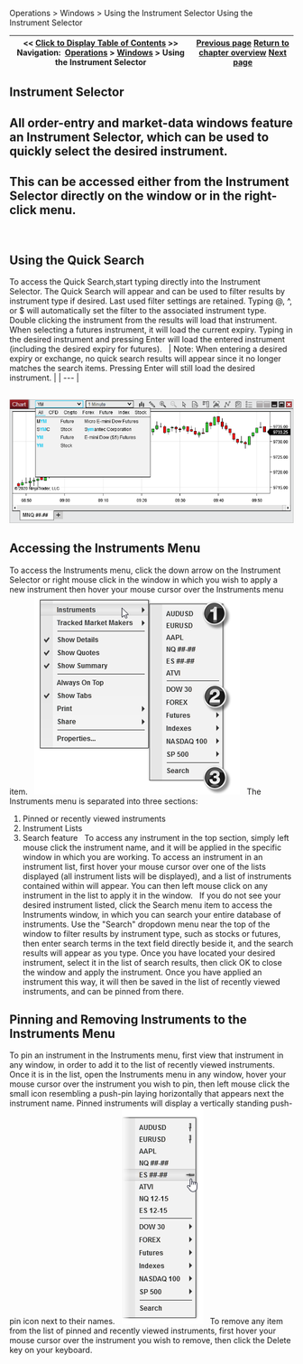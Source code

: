 ﻿
Operations > Windows > Using the Instrument Selector
Using the Instrument Selector

| << [Click to Display Table of Contents](usingtheinstrumentselector.md) >> **Navigation:**     [Operations](operations-1.md) > [Windows](window_tabs-1.md) > Using the Instrument Selector | [Previous page](linking_windows-1.md) [Return to chapter overview](window_tabs-1.md) [Next page](instrument_overlay_selector-1.md) |
| --- | --- |

## Instrument Selector
## All order-entry and market-data windows feature an Instrument Selector, which can be used to quickly select the desired instrument.
## This can be accessed either from the Instrument Selector directly on the window or in the right-click menu.
 
## Using the Quick Search
To access the Quick Search,start typing directly into the Instrument Selector.
The Quick Search will appear and can be used to filter results by instrument type if desired. Last used filter settings are retained. Typing @, ^, or $ will automatically set the filter to the associated instrument type.
Double clicking the instrument from the results will load that instrument. When selecting a futures instrument, it will load the current expiry. Typing in the desired instrument and pressing Enter will load the entered instrument (including the desired expiry for futures).
 
| Note: When entering a desired expiry or exchange, no quick search results will appear since it no longer matches the search items. Pressing Enter will still load the desired instrument. |
| --- |

## 
![Quick_Search](quick_search.png)
## 
## Accessing the Instruments Menu
To access the Instruments menu, click the down arrow on the Instrument Selector or right mouse click in the window in which you wish to apply a new instrument then hover your mouse cursor over the Instruments menu item. 
 
![InstrumentSelector_1](instrumentselector_1.png)
 
The Instruments menu is separated into three sections:
 
1) Pinned or recently viewed instruments
 
2) Instrument Lists
 
3) Search feature
 
To access any instrument in the top section, simply left mouse click the instrument name, and it will be applied in the specific window in which you are working. To access an instrument in an instrument list, first hover your mouse cursor over one of the lists displayed (all instrument lists will be displayed), and a list of instruments contained within will appear. You can then left mouse click on any instrument in the list to apply it in the window. 
 
If you do not see your desired instrument listed, click the Search menu item to access the Instruments window, in which you can search your entire database of instruments. Use the "Search" dropdown menu near the top of the window to filter results by instrument type, such as stocks or futures, then enter search terms in the text field directly beside it, and the search results will appear as you type. Once you have located your desired instrument, select it in the list of search results, then click OK to close the window and apply the instrument. Once you have applied an instrument this way, it will then be saved in the list of recently viewed instruments, and can be pinned from there.
 
## Pinning and Removing Instruments to the Instruments Menu
To pin an instrument in the Instruments menu, first view that instrument in any window, in order to add it to the list of recently viewed instruments. Once it is in the list, open the Instruments menu in any window, hover your mouse cursor over the instrument you wish to pin, then left mouse click the small icon resembling a push-pin laying horizontally that appears next the instrument name. Pinned instruments will display a vertically standing push-pin icon next to their names.
 
![InstrumentSelector_2](instrumentselector_2.png)
 
To remove any item from the list of pinned and recently viewed instruments, first hover your mouse cursor over the instrument you wish to remove, then click the Delete key on your keyboard.
